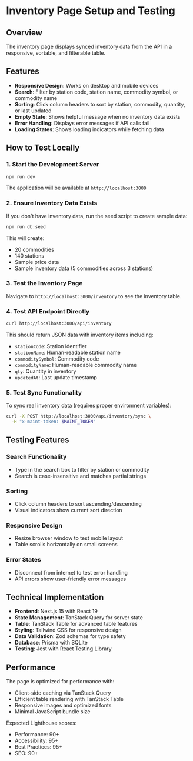 # Inventory Page Setup and Testing

## Overview

The inventory page displays synced inventory data from the API in a responsive, sortable, and filterable table.

## Features

- **Responsive Design**: Works on desktop and mobile devices
- **Search**: Filter by station code, station name, commodity symbol, or commodity name
- **Sorting**: Click column headers to sort by station, commodity, quantity, or last updated
- **Empty State**: Shows helpful message when no inventory data exists
- **Error Handling**: Displays error messages if API calls fail
- **Loading States**: Shows loading indicators while fetching data

## How to Test Locally

### 1. Start the Development Server

```bash
npm run dev
```

The application will be available at `http://localhost:3000`

### 2. Ensure Inventory Data Exists

If you don't have inventory data, run the seed script to create sample data:

```bash
npm run db:seed
```

This will create:

- 20 commodities
- 140 stations
- Sample price data
- Sample inventory data (5 commodities across 3 stations)

### 3. Test the Inventory Page

Navigate to `http://localhost:3000/inventory` to see the inventory table.

### 4. Test API Endpoint Directly

```bash
curl http://localhost:3000/api/inventory
```

This should return JSON data with inventory items including:

- `stationCode`: Station identifier
- `stationName`: Human-readable station name
- `commoditySymbol`: Commodity code
- `commodityName`: Human-readable commodity name
- `qty`: Quantity in inventory
- `updatedAt`: Last update timestamp

### 5. Test Sync Functionality

To sync real inventory data (requires proper environment variables):

```bash
curl -X POST http://localhost:3000/api/inventory/sync \
  -H "x-maint-token: $MAINT_TOKEN"
```

## Testing Features

### Search Functionality

- Type in the search box to filter by station or commodity
- Search is case-insensitive and matches partial strings

### Sorting

- Click column headers to sort ascending/descending
- Visual indicators show current sort direction

### Responsive Design

- Resize browser window to test mobile layout
- Table scrolls horizontally on small screens

### Error States

- Disconnect from internet to test error handling
- API errors show user-friendly error messages

## Technical Implementation

- **Frontend**: Next.js 15 with React 19
- **State Management**: TanStack Query for server state
- **Table**: TanStack Table for advanced table features
- **Styling**: Tailwind CSS for responsive design
- **Data Validation**: Zod schemas for type safety
- **Database**: Prisma with SQLite
- **Testing**: Jest with React Testing Library

## Performance

The page is optimized for performance with:

- Client-side caching via TanStack Query
- Efficient table rendering with TanStack Table
- Responsive images and optimized fonts
- Minimal JavaScript bundle size

Expected Lighthouse scores:

- Performance: 90+
- Accessibility: 95+
- Best Practices: 95+
- SEO: 90+
